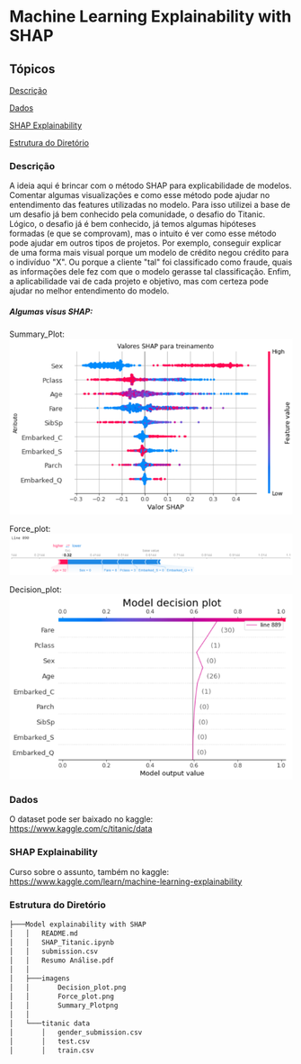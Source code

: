 
# Machine Learning Explainability with SHAP

## Tópicos

[Descrição](#Descrição)

[Dados](#Dados)

[SHAP Explainability](#SHAP-Explainability)

[Estrutura do Diretório](#Estrutura-do-Diretório)


### Descrição
A ideia aqui é brincar com o método SHAP para explicabilidade de modelos. Comentar algumas visualizações e como esse método pode ajudar no entendimento das features utilizadas no modelo. Para isso utilizei a base de um desafio já bem conhecido pela comunidade, o desafio do Titanic. Lógico, o desafio já é bem conhecido, já temos algumas hipóteses formadas (e que se comprovam), mas o intuito é ver como esse método pode ajudar em outros tipos de projetos. Por exemplo, conseguir explicar de uma forma mais visual porque um modelo de crédito negou crédito para o indivíduo "X". Ou porque a cliente "tal" foi classificado como fraude, quais as informações dele fez com que o modelo gerasse tal classificação. Enfim, a aplicabilidade vai de cada projeto e objetivo, mas com certeza pode ajudar no melhor entendimento do modelo.  

##### Algumas visus SHAP: 

Summary_Plot:
<img src="Imagens/Summary_Plot.png">

Force_plot:
<img src="Imagens/Force_plot.png">

Decision_plot:
<img src="Imagens/Decision_plot.png">


### Dados
O dataset pode ser baixado no kaggle: https://www.kaggle.com/c/titanic/data


### SHAP Explainability
Curso sobre o assunto, também no kaggle: https://www.kaggle.com/learn/machine-learning-explainability


### Estrutura do Diretório

```
├───Model explainability with SHAP
│   │   README.md
│   │   SHAP_Titanic.ipynb
│   │   submission.csv
│   │   Resumo Análise.pdf
│   │
│   ├───imagens
│   │       Decision_plot.png
│   │       Force_plot.png
│   │       Summary_Plotpng
│   │
│   └───titanic data
│       │   gender_submission.csv
│       │   test.csv
│       │   train.csv
```


